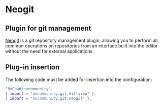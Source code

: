 # Neogit

## Plugin for git management

[Neogit](https://github.com/NeogitOrg/neogit) is a *git* repository management plugin, allowing you to perform all common operations on repositories from an interface built into the editor without the need for external applications.

## Plug-in insertion

The following code must be added for insertion into the configuration:

```lua
"NvChad/nvcommunity",
{ import = "nvcommunity.git.diffview" },
{ import = "nvcommunity.git.neogit" },
```
